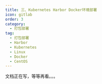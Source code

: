 ```yaml
---
title: 三、Kubernetes Harbor Docker环境部署
icon: gitlab
order: 3
category:
  - 打包部署
tag:
  - 打包部署
  - Harbor
  - Kubernetes
  - Linux
  - Docker
  - CentOS
---
```


文档正在写，等等再看。。。
